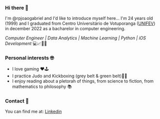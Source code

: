 ### Hi there 👋
I'm @rpjoaogabriel and I'd like to introduce myself here... I'm 24 years old (1999) and I graduated from Centro Universitário de Votuporanga ([UNIFEV][1]) in december 2022 as a bacharelor in computer engineering. 
<!--I took a gap year in 2023 and I had the privillege to travel the world a bit, I lived in Berlin for 3 month where I not only embraced a new culture but also cultivated a global mindset that I believe will enhance my ability to collaborate in a work enviroment in the near future.-->

*Computer Engineer | Data Analytics | Machine Learning | Python | iOS Development* 💻📈🤖📱

### Personal interests 🤓
- I love gaming ❤️🕹️
- I practice Judo and Kickboxing (grey belt & green belt)🥋👊
- I enjoy reading about a pletorah of things, from science to fiction, from mathematics to philosophy 📚

### Contact 📲
You can find me at: [Linkedin][2]


[1]: https://www.unifev.edu.br "UNIFEV"
[2]: https://www.linkedin.com/in/joaogabrielrp/ "Linkedin"
<!--
**rpjoaogabriel/rpjoaogabriel** is a ✨ _special_ ✨ repository because its `README.md` (this file) appears on your GitHub profile.

Here are some ideas to get you started:

- 🔭 I’m currently working on ...
- 🌱 I’m currently learning ...
- 👯 I’m looking to collaborate on ...
- 🤔 I’m looking for help with ...
- 💬 Ask me about ...
- 📫 How to reach me: ...
- 😄 Pronouns: ...
- ⚡ Fun fact: ...
-->
